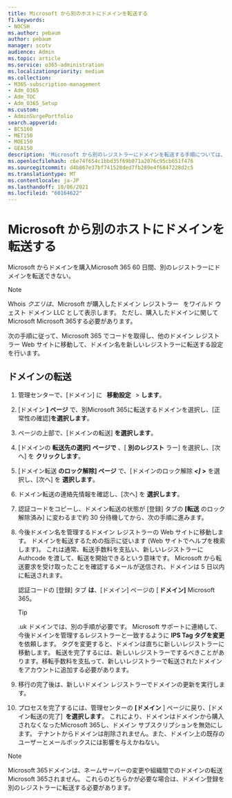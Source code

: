```yaml
---
title: Microsoft から別のホストにドメインを転送する
f1.keywords:
- NOCSH
ms.author: pebaum
author: pebaum
manager: scotv
audience: Admin
ms.topic: article
ms.service: o365-administration
ms.localizationpriority: medium
ms.collection:
- M365-subscription-management
- Adm_O365
- Adm_TOC
- Adm_O365_Setup
ms.custom:
- AdminSurgePortfolio
search.appverid:
- BCS160
- MET150
- MOE150
- GEA150
description: 'Microsoft から別のレジストラーにドメインを転送する手順については、こちらを参照してください。 '
ms.openlocfilehash: c6e74f654c1bbd35f69b071a2076c95cb651f476
ms.sourcegitcommit: d4b867e37bf741528ded7fb289e4f6847228d2c5
ms.translationtype: MT
ms.contentlocale: ja-JP
ms.lasthandoff: 10/06/2021
ms.locfileid: "60164622"
---
```

# <a name="transfer-a-domain-from-microsoft-to-another-host"></a>Microsoft から別のホストにドメインを転送する

Microsoft からドメインを購入Microsoft 365 60 日間、別のレジストラーにドメインを転送できない。

> [!NOTE]
> Whois _クエリは_、Microsoft が購入したドメイン レジストラー   をワイルド ウェスト ドメイン LLC として表示します。 ただし、購入したドメインに関して Microsoft Microsoft 365する必要があります。

次の手順に従って、Microsoft 365 でコードを取得し、他のドメイン レジストラー Web サイトに移動して、ドメイン名を新しいレジストラーに転送する設定を行います。

## <a name="transfer-a-domain"></a>ドメインの転送

1. 管理センターで、[ドメイン] に   **移動設定**   >  **します**。

2. [ドメイン **] ページ** で、別Microsoft 365に転送するドメインを選択し、[正常性の確認]**を選択します**。

3. ページの上部で、[ドメインの転送] **を選択します**。

4. [ドメインの **転送先の選択] ページで** 、[ **別のレジスト** ラー] を選択し、[次へ] を **クリックします**。

5. [ドメイン転送 **のロック解除] ページ** で、[ドメインのロック解除 **_<]_ >** を選択し、[次へ] を **選択します**。

6. ドメイン転送の連絡先情報を確認し、[次へ] を **選択します**。

7. 認証コードをコピーし、ドメイン転送の状態が [登録] タブの **[転送** のロック解除済み] に変わるまで約 30 分待機してから、次の手順に進みます。

8. 今後ドメイン名を管理するドメイン レジストラーの Web サイトに移動します。 ドメインを転送するための指示に従います (Web サイトでヘルプを検索します)。 これは通常、転送手数料を支払い、新しいレジストラーに Authcode を渡して、転送を開始できるという意味です。 Microsoft から転送要求を受け取ったことを確認するメールが送信され、ドメインは 5 日以内に転送されます。

    認証コードの [登録] タブ **は**、[ドメイン] ページの [ **ドメイン]** Microsoft 365。
    
    > [!TIP]
    > .uk ドメインでは、別の手順が必要です。 Microsoft サポートに連絡して、今後ドメインを管理するレジストラーと一致するように **IPS Tag タグを変更** を依頼します。 タグを変更すると、ドメインは直ちに新しいレジストラーに移動します。 転送を完了するには、新しいレジストラーでするべきことがあります。移転手数料を支払って、新しいレジストラーで転送されたドメインをアカウントに追加する必要があります。

9. 移行の完了後は、新しいドメイン レジストラーでドメインの更新を実行します。

10. プロセスを完了するには、管理センターの **[ドメイン** ] ページに戻り、[ドメイン転送の完了]  **を選択します**。 これにより、ドメインはドメインから購入されなくなったMicrosoft 365し、ドメイン サブスクリプションを無効にします。 テナントからドメインは削除されません。また、ドメイン上の既存のユーザーとメールボックスには影響を与えかねない。

> [!NOTE]
> Microsoft 365ドメインは、ネームサーバーの変更や組織間でのドメインの転送Microsoft 365されません。 これらのどちらかが必要な場合は、ドメイン登録を別のレジストラーに転送する必要があります。
